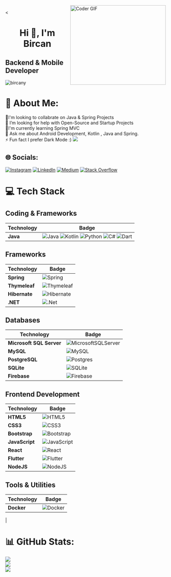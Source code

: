 <img alt="Coder GIF" align="right" height=250 width=300 src="http://raw.githubusercontent.com/TheDudeThatCode/TheDudeThatCode/master/Assets/Developer.gif" />

<<h1 align="center"><strong>Hi 👋, I'm Bircan</strong></h1>
<h2 align="left"><strong>Backend & Mobile Developer</strong></h2>

<p align="left"> <img src="https://komarev.com/ghpvc/?username=bircany&label=Profile%20views&color=0e75b6&style=flat" alt="bircany" /> </p>





# 💫 About Me:
👯I'm looking to collabrate on Java & Spring Projects<br>🤝 I’m looking for help with Open-Source  and Startup Projects<br>🌱I'm currently learning Spring MVC<br>💬 Ask me about Android Development, Kotlin , Java and Spring.<br>⚡ Fun fact I prefer Dark Mode :)
[![](https://visitcount.itsvg.in/api?id=bircany&icon=5&color=3)](https://visitcount.itsvg.in)

## 🌐 Socials:
[![Instagram](https://img.shields.io/badge/Instagram-%23E4405F.svg?logo=Instagram&logoColor=white)](https://instagram.com/https://www.instagram.com/bircnnyilmz/) [![LinkedIn](https://img.shields.io/badge/LinkedIn-%230077B5.svg?logo=linkedin&logoColor=white)](https://linkedin.com/in/linkedin.com/bircany) [![Medium](https://img.shields.io/badge/Medium-12100E?logo=medium&logoColor=white)](https://medium.com/@https://medium.com/@bircany) [![Stack Overflow](https://img.shields.io/badge/-Stackoverflow-FE7A16?logo=stack-overflow&logoColor=white)](https://stackoverflow.com/users/bircany) 


# 💻 Tech Stack

## Coding & Frameworks
| Technology       | Badge                                                                                       |
|------------------|---------------------------------------------------------------------------------------------|
| **Java**               | ![Java](https://img.shields.io/badge/java-%23ED8B00.svg?style=for-the-badge&logo=openjdk&logoColor=white)  ![Kotlin](https://img.shields.io/badge/kotlin-%237F52FF.svg?style=for-the-badge&logo=kotlin&logoColor=white)   ![Python](https://img.shields.io/badge/python-3670A0?style=for-the-badge&logo=python&logoColor=ffdd54)  ![C#](https://img.shields.io/badge/c%23-%23239120.svg?style=for-the-badge&logo=csharp&logoColor=white)  ![Dart](https://img.shields.io/badge/dart-%230175C2.svg?style=for-the-badge&logo=dart&logoColor=white) |


## Frameworks
| Technology       | Badge                                                                                       |
|------------------|---------------------------------------------------------------------------------------------|
| **Spring**             | ![Spring](https://img.shields.io/badge/spring-%236DB33F.svg?style=for-the-badge&logo=spring&logoColor=white) |
| **Thymeleaf**          | ![Thymeleaf](https://img.shields.io/badge/Thymeleaf-%23005C0F.svg?style=for-the-badge&logo=Thymeleaf&logoColor=white) |
| **Hibernate**          | ![Hibernate](https://img.shields.io/badge/Hibernate-59666C?style=for-the-badge&logo=Hibernate&logoColor=white) |
| **.NET**               | ![.Net](https://img.shields.io/badge/.NET-5C2D91?style=for-the-badge&logo=.net&logoColor=white) |


## Databases
| Technology       | Badge                                                                                       |
|------------------|---------------------------------------------------------------------------------------------|
| **Microsoft SQL Server** | ![MicrosoftSQLServer](https://img.shields.io/badge/Microsoft%20SQL%20Server-CC2927?style=for-the-badge&logo=microsoft%20sql%20server&logoColor=white) |
| **MySQL**               | ![MySQL](https://img.shields.io/badge/mysql-4479A1.svg?style=for-the-badge&logo=mysql&logoColor=white) |
| **PostgreSQL**            | ![Postgres](https://img.shields.io/badge/postgres-%23316192.svg?style=for-the-badge&logo=postgresql&logoColor=white) |
| **SQLite**              | ![SQLite](https://img.shields.io/badge/sqlite-%2307405e.svg?style=for-the-badge&logo=sqlite&logoColor=white) |
| **Firebase**           | ![Firebase](https://img.shields.io/badge/firebase-%23039BE5.svg?style=for-the-badge&logo=firebase&logoColor=white) |

## Frontend Development
| Technology       | Badge                                                                                       |
|------------------|---------------------------------------------------------------------------------------------|
| **HTML5**              | ![HTML5](https://img.shields.io/badge/html5-%23E34F26.svg?style=for-the-badge&logo=html5&logoColor=white) |
| **CSS3**               | ![CSS3](https://img.shields.io/badge/css3-%231572B6.svg?style=for-the-badge&logo=css3&logoColor=white) |
| **Bootstrap**          | ![Bootstrap](https://img.shields.io/badge/bootstrap-%238511FA.svg?style=for-the-badge&logo=bootstrap&logoColor=white) |
| **JavaScript**         | ![JavaScript](https://img.shields.io/badge/javascript-%23323330.svg?style=for-the-badge&logo=javascript&logoColor=%23F7DF1E) |
| **React**              | ![React](https://img.shields.io/badge/react-%2320232a.svg?style=for-the-badge&logo=react&logoColor=%2361DAFB) |
| **Flutter**            | ![Flutter](https://img.shields.io/badge/Flutter-%2302569B.svg?style=for-the-badge&logo=Flutter&logoColor=white) |
| **NodeJS**             | ![NodeJS](https://img.shields.io/badge/node.js-6DA55F?style=for-the-badge&logo=node.js&logoColor=white) |


## Tools & Utilities
| Technology       | Badge                                                                                       |
|------------------|---------------------------------------------------------------------------------------------|
| **Docker**             | ![Docker](https://img.shields.io/badge/docker-%230db7ed.svg?style=for-the-badge&logo=docker&logoColor=white) |
| 


# 📊 GitHub Stats:
![](https://github-readme-stats.vercel.app/api?username=bircany&theme=jolly&hide_border=false&include_all_commits=true&count_private=true)<br/>
![](https://github-readme-streak-stats.herokuapp.com/?user=bircany&theme=jolly&hide_border=false)<br/>
![](https://github-readme-stats.vercel.app/api/top-langs/?username=bircany&theme=jolly&hide_border=false&include_all_commits=true&count_private=true&layout=compact)



